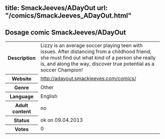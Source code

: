 title: SmackJeeves/ADayOut
url: "/comics/SmackJeeves_ADayOut.html"
---
Dosage comic SmackJeeves/ADayOut
-----------------------------------------

<table class="comicinfo">
<tr>
<th>Description</th><td>Lizzy is an average soccer playing teen with issues. After distancing from a childhood friend, she must find out what kind of a person she really is, and along the way, discover true potential as a soccer Champion!</td>
</tr>
<tr>
<th>Website</th><td><a href="http://adayout.smackjeeves.com/comics/">http://adayout.smackjeeves.com/comics/</a></td>
</tr>
<tr>
<th>Genre</th><td>Other</td>
</tr>
<tr>
<th>Language</th><td>English</td>
</tr>
<tr>
<th>Adult content</th><td>no</td>
</tr>
<tr>
<th>Status</th><td>ok on 09.04.2013</td>
</tr>
<tr>
<th>Votes</th><td>0</div></td>
</tr>
</table>
